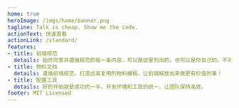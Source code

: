 ```yaml
---
home: true
heroImage: /imgs/home/banner.png
tagline: Talk is cheap. Show me the code.
actionText: 快速查看
actionLink: /standard/
features:
- title: 前端规范
  details: 始终同意并遵循规范的每一条内容，可以是这里列出的，也可以是你自己的。不对之处，请随时指出。
- title: 物料文档
  details: 遵循前端规范，打造出高复用的物料模板，让前端解放出来做更有价值的事！
- title: 配置工具
  details: 好的开始就是成功的一半，开发环境和工具的统一，让团队保持高效。
footer: MIT Licensed
---
```

